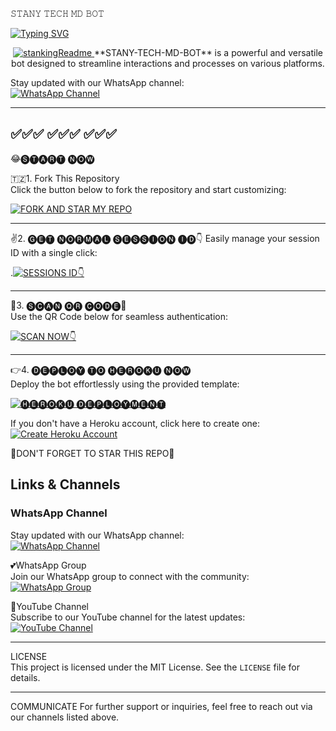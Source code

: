 𝚂𝚃𝙰𝙽𝚈 𝚃𝙴𝙲𝙷 𝙼𝙳 𝙱𝙾𝚃

<a href="https://git.io/typing-svg"><img src="https://readme-typing-svg.demolab.com?font=Black+Ops+One&size=50&pause=1000&color=1BAFBAFF&center=true&width=910&height=150&lines=THANKS FOR YOUR+SUPPORT-DONT; FORGET+TO+FORK+MYREPO;CREATED+BY+STANYTECH;RELEASED+25.2.2025" alt="Typing SVG" /></a>

<p align="center">
  <a href="https://github.com/mrfrank-ofc">
    <img src="http://readme-typing-svg.herokuapp.com?color=red&center=true&vCenter=true&multiline=false&lines=STANY-TECH-MD-BOT+MultiDevice;Developed+by+STANLEY+star+and+fork+this+Repo+bro+🌟" alt="stankingReadme">
  </a>
**STANY-TECH-MD-BOT** is a powerful and versatile bot designed to streamline interactions and processes on various platforms.

Stay updated with our WhatsApp channel:  
[![WhatsApp Channel](https://files.catbox.moe/0ydsic.jpeg)](https://whatsapp.com/channel/0029VaxKouY7tkj8NiPg0t45)

---
✅✅✅
✅✅✅
✅✅✅
---

😂🅢︎🅣︎🅐︎🅡︎🅣︎ 🅝︎🅞︎🅦︎

🇹🇿1. Fork This Repository  
Click the button below to fork the repository and start customizing:  

[![FORK AND STAR MY REPO](https://img.shields.io/badge/Fork%20Repo-GitHub-white?style=for-the-badge)](https://github.com/Stanking11/STANY-TECH-MD-BOT1)

---

✌️2. 🅖︎🅔︎🅣︎ 🅝︎🅞︎🅡︎🅜︎🅐︎🅛︎ 🅢︎🅔︎🅢︎🅢︎🅘︎🅞︎🅝︎ 🅘︎🅓︎👇
Easily manage your session ID with a single click:  

.[![SESSIONS ID👇](https://img.shields.io/static/v1?label=Session%20ID&message=Generate&color=FF4500&style=for-the-badge&logo=firefox&logoColor=red )](https://yesser.onrender.com)

---

🥱3. 🅢︎🅒︎🅐︎🅝︎ 🅠︎🅡︎ 🅒︎🅞︎🅓︎🅔︎🤟  
Use the QR Code below for seamless authentication:  

[![SCAN NOW👇](https://img.shields.io/badge/QR%20Code-Scan-logocolor=red?style=for-the-badge)](#)

---

👉4. 🅓︎🅔︎🅟︎🅛︎🅞︎🅨︎ 🅣︎🅞︎ 🅗︎🅔︎🅡︎🅞︎🅚︎🅤︎ 🅝︎🅞︎🅦︎  
Deploy the bot effortlessly using the provided template:  

[![🅗︎🅔︎🅡︎🅞︎🅚︎🅤︎ 🅓︎🅔︎🅟︎🅛︎🅞︎🅨︎🅜︎🅔︎🅝︎🅣︎](https://img.shields.io/badge/Deploy-Heroku-purple?style=for-the-badge)](https://heroku.com/deploy?template=https://github.com/Stanking11/STANY-TECH-MD-BOT1)  

If you don't have a Heroku account, click here to create one:  
[![Create Heroku Account](https://img.shields.io/badge/Create-Heroku%20Account-purple?style=for-the-badge)](https://signup.heroku.com/)

🙏DON'T FORGET TO STAR THIS REPO🙏

## Links & Channels  

### WhatsApp Channel  
Stay updated with our WhatsApp channel:  
[![WhatsApp Channel](https://img.shields.io/badge/WhatsApp-Channel-green+yellow?style=for-the-badge)](https://whatsapp.com/channel/0029VaxKouY7tkj8NiPg0t45)

💕WhatsApp Group  
Join our WhatsApp group to connect with the community:  
[![WhatsApp Group](https://img.shields.io/badge/Join%20WhatsApp-Group-green+yellow?style=for-the-badge)](https://chat.whatsapp.com/EqfFoV8zm7hGTux2P4nmbN)  

💪YouTube Channel  
Subscribe to our YouTube channel for the latest updates:  
[![YouTube Channel](https://img.shields.io/badge/YouTube-Subscribe-red?style=for-the-badge)](https://youtube.com/@stanleytechnology?si=jQO3LPtvE92aw4fi)

---

LICENSE  
This project is licensed under the MIT License. See the `LICENSE` file for details.

---

COMMUNICATE
For further support or inquiries, feel free to reach out via our channels listed above.  
